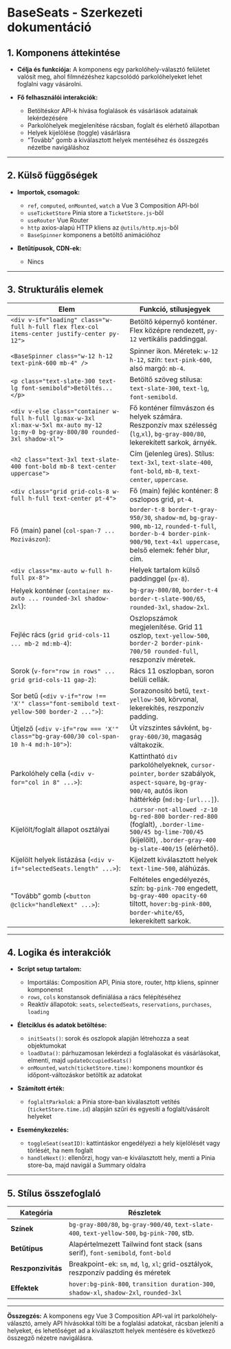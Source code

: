 # **BaseSeats - Szerkezeti dokumentáció**

## **1. Komponens áttekintése**

- **Célja és funkciója:**
  A komponens egy parkolóhely-választó felületet valósít meg, ahol filmnézéshez kapcsolódó parkolóhelyeket lehet foglalni vagy vásárolni.

- **Fő felhasználói interakciók:**
  - Betöltéskor API-k hívása foglalások és vásárlások adatainak lekérdezésére
  - Parkolóhelyek megjelenítése rácsban, foglalt és elérhető állapotban
  - Helyek kijelölése (toggle) vásárlásra
  - "Tovább" gomb a kiválasztott helyek mentéséhez és összegzés nézetbe navigáláshoz

---

## **2. Külső függőségek**

- **Importok, csomagok:**
  - `ref`, `computed`, `onMounted`, `watch` a Vue 3 Composition API-ból
  - `useTicketStore` Pinia store a `TicketStore.js`-ből
  - `useRouter` Vue Router
  - `http` axios-alapú HTTP kliens az `@utils/http.mjs`-ből
  - `BaseSpinner` komponens a betöltő animációhoz

- **Betűtípusok, CDN-ek:**
  - Nincs

---

## **3. Strukturális elemek**

| **Elem**                                                                                                                            | **Funkció, stílusjegyek**                                                                                                                                                       |
| ----------------------------------------------------------------------------------------------------------------------------------- | ------------------------------------------------------------------------------------------------------------------------------------------------------------------------------- |
| `<div v-if="loading" class="w-full h-full flex flex-col items-center justify-center py-12">`                                        | Betöltő képernyő konténer. Flex középre rendezett, `py-12` vertikális paddinggal.                                                                                               |
| `<BaseSpinner class="w-12 h-12 text-pink-600 mb-4" />`                                                                              | Spinner ikon. Méretek: `w-12 h-12`, szín: `text-pink-600`, alsó margó: `mb-4`.                                                                                                  |
| `<p class="text-slate-300 text-lg font-semibold">Betöltés...</p>`                                                                   | Betöltő szöveg stílusa: `text-slate-300`, `text-lg`, `font-semibold`.                                                                                                           |
| `<div v-else class="container w-full h-full lg:max-w-3xl xl:max-w-5xl mx-auto my-12 lg:my-0 bg-gray-800/80 rounded-3xl shadow-xl">` | Fő konténer filmvászon és helyek számára. Reszponzív max szélesség (`lg`,`xl`), `bg-gray-800/80`, lekerekített sarkok, árnyék.                                                  |
| `<h2 class="text-3xl text-slate-400 font-bold mb-8 text-center uppercase">`                                                         | Cím (jelenleg üres). Stílus: `text-3xl`, `text-slate-400`, `font-bold`, `mb-8`, `text-center`, `uppercase`.                                                                     |
| `<div class="grid grid-cols-8 w-full h-full text-center pt-4">`                                                                     | Fő (main) fejléc konténer: 8 oszlopos grid, `pt-4`.                                                                                                                             |
| Fő (main) panel (`col-span-7 ... Mozivászon`):                                                                                      | `border-t-8 border-t-gray-950/30`, `shadow-md`, `bg-gray-900`, `mb-12`, `rounded-t-full`, `border-b-4 border-pink-900/90`, `text-4xl uppercase`, belső elemek: fehér blur, cím. |
| `<div class="mx-auto w-full h-full px-8">`                                                                                          | Helyek tartalom külső paddinggel (`px-8`).                                                                                                                                      |
| Helyek konténer (`container mx-auto ... rounded-3xl shadow-2xl`):                                                                   | `bg-gray-800/80`, `border-t-4 border-t-slate-900/65`, `rounded-3xl`, `shadow-2xl`.                                                                                              |
| Fejléc rács (`grid grid-cols-11 ... mb-2 md:mb-4`):                                                                                 | Oszlopszámok megjelenítése. Grid 11 oszlop, `text-yellow-500`, `border-2 border-pink-700/50 rounded-full`, reszponzív méretek.                                                  |
| Sorok (`v-for="row in rows" ... grid grid-cols-11 gap-2`):                                                                          | Rács 11 oszlopban, soron belüli cellák.                                                                                                                                         |
| Sor betű (`<div v-if="row !== 'X'" class="font-semibold text-yellow-500 border-2 ...">`):                                           | Sorazonosító betű, `text-yellow-500`, körvonal, lekerekítés, reszponzív padding.                                                                                                |
| Útjelző (`<div v-if="row === 'X'" class="bg-gray-600/30 col-span-10 h-4 md:h-10">`):                                                | Út vízszintes sávként, `bg-gray-600/30`, magaság váltakozik.                                                                                                                    |
| Parkolóhely cella (`<div v-for="col in 8" ...>`):                                                                                   | Kattintható `div` parkolóhelyeknek, `cursor-pointer`, `border` szabályok, `aspect-square`, `bg-gray-900/40`, autós ikon háttérkép (`md:bg-[url...]`).                           |
| Kijelölt/foglalt állapot osztályai                                                                                                  | `.cursor-not-allowed -z-10 bg-red-800 border-red-800` (foglalt), `.border-lime-500/45 bg-lime-700/45` (kijelölt), `.border-gray-400 bg-slate-400/15` (elérhető).                |
| Kijelölt helyek listázása (`<div v-if="selectedSeats.length" ...>`):                                                                | Kijelzett kiválasztott helyek `text-lime-500`, aláhúzás.                                                                                                                        |
| "Tovább" gomb (`<button @click="handleNext" ...>`):                                                                                 | Feltételes engedélyezés, szín: `bg-pink-700` engedett, `bg-gray-400 opacity-60` tiltott, `hover:bg-pink-800`, `border-white/65`, lekerekített sarkok.                           |

---

## **4. Logika és interakciók**

- **Script setup tartalom:**
  - Importálás: Composition API, Pinia store, router, http kliens, spinner komponenst
  - `rows`, `cols` konstansok definiálása a rács felépítéséhez
  - Reaktív állapotok: `seats`, `selectedSeats`, `reservations`, `purchases`, `loading`

- **Életciklus és adatok betöltése:**
  - `initSeats()`: sorok és oszlopok alapján létrehozza a seat objektumokat
  - `loadData()`: párhuzamosan lekérdezi a foglalásokat és vásárlásokat, elmenti, majd `updateOccupiedSeats()`
  - `onMounted`, `watch(ticketStore.time)`: komponens mountkor és időpont-változáskor betöltik az adatokat

- **Számított érték:**
  - `foglaltParkolok`: a Pinia store-ban kiválasztott vetítés (`ticketStore.time.id`) alapján szűri és egyesíti a foglalt/vásárolt helyeket

- **Eseménykezelés:**
  - `toggleSeat(seatID)`: kattintáskor engedélyezi a hely kijelölését vagy törlését, ha nem foglalt
  - `handleNext()`: ellenőrzi, hogy van-e kiválasztott hely, menti a Pinia store-ba, majd navigál a Summary oldalra

---

## **5. Stílus összefoglaló**

| **Kategória**      | **Részletek**                                                                                |
| ------------------ | -------------------------------------------------------------------------------------------- |
| **Színek**         | `bg-gray-800/80`, `bg-gray-900/40`, `text-slate-400`, `text-yellow-500`, `bg-pink-700`, stb. |
| **Betűtípus**      | Alapértelmezett Tailwind font stack (sans serif), `font-semibold`, `font-bold`               |
| **Reszponzivitás** | Breakpoint-ek: `sm`, `md`, `lg`, `xl`; grid-osztályok, reszponzív padding és méretek         |
| **Effektek**       | `hover:bg-pink-800`, `transition duration-300`, `shadow-xl`, `shadow-2xl`, `rounded-3xl`     |

---

**Összegzés:**
A komponens egy Vue 3 Composition API-val írt parkolóhely-választó, amely API hívásokkal tölti be a foglalási adatokat, rácsban jeleníti a helyeket, és lehetőséget ad a kiválasztott helyek mentésére és következő összegző nézetre navigálásra.
